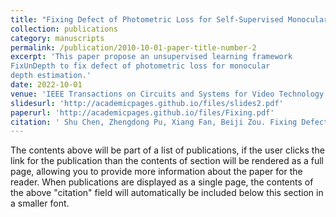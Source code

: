 ```yaml
---
title: "Fixing Defect of Photometric Loss for Self-Supervised Monocular Depth Estimation"
collection: publications
category: manuscripts
permalink: /publication/2010-10-01-paper-title-number-2
excerpt: 'This paper propose an unsupervised learning framework
FixUnDepth to fix defect of photometric loss for monocular
depth estimation.'
date: 2022-10-01
venue: 'IEEE Transactions on Circuits and Systems for Video Technology'
slidesurl: 'http://academicpages.github.io/files/slides2.pdf'
paperurl: 'http://academicpages.github.io/files/Fixing.pdf'
citation: '	Shu Chen, Zhengdong Pu, Xiang Fan, Beiji Zou. Fixing Defect of Photometric Loss for Self-Supervised Monocular Depth Estimation. IEEE Transactions on Circuits and Systems for Video Technology, 2022, 32(3): 1328-1338.'
---
```


The contents above will be part of a list of publications, if the user clicks the link for the publication than the contents of section will be rendered as a full page, allowing you to provide more information about the paper for the reader. When publications are displayed as a single page, the contents of the above "citation" field will automatically be included below this section in a smaller font.
